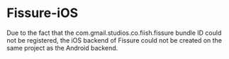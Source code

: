 # Fissure-iOS

Due to the fact that the com.gmail.studios.co.fiish.fissure bundle ID could not be registered, the iOS backend of Fissure could not be created on the same project as the Android backend.
